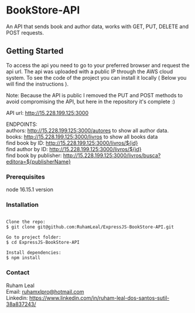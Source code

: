 # BookStore-API

An API that sends book and author data, works with GET, PUT, DELETE and POST requests.

## Getting Started

To access the api you need to go to your preferred browser and request the api url. The api was uploaded with a public IP through the AWS cloud system. To see the code of the project you can install it locally ( Below you will find the instructions ).

Note: Because the API is public I removed the PUT and POST methods to avoid compromising the API, but here in the repository it's complete :)

API url: http://15.228.199.125:3000    

ENDPOINTS:    
authors: http://15.228.199.125:3000/autores to show all author data.    
books: http://15.228.199.125:3000/livros to show all books data     
find book by ID: http://15.228.199.125:3000/livros/${id}      
find author by ID: http://15.228.199.125:3000/livros/${id}      
find book by publisher: http://15.228.199.125:3000/livros/busca?editora=${publisherName}

### Prerequisites

node 16.15.1 version

### Installation

```

Clone the repo:   
$ git clone git@github.com:RuhamLeal/ExpressJS-BookStore-API.git    

Go to project folder:     
$ cd ExpressJS-BookStore-API     

Install dependencies:    
$ npm install

```
### Contact

Ruham Leal    
Email: ruhamxlpro@hotmail.com    
Linkedin: https://www.linkedin.com/in/ruham-leal-dos-santos-sutil-38a837243/    
